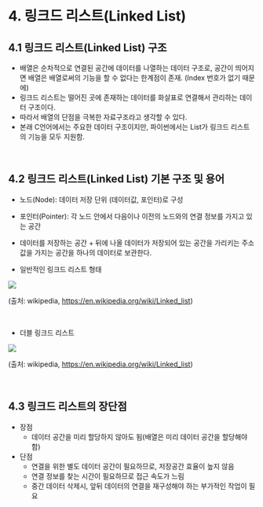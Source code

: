 # 4. 링크드 리스트(Linked List)

## 4.1 링크드 리스트(Linked List) 구조

* 배열은 순차적으로 연결된 공간에 데이터를 나열하는 데이터 구조로, 공간이 띄어지면 배열은 배열로써의 기능을 할 수 없다는 한계점이 존재. (Index 번호가 없기 때문에)
* 링크드 리스트는 떨어진 곳에 존재하는 데이터를 화살표로 연결해서 관리하는 데이터 구조이다.
* 따라서 배열의 단점을 극복한 자료구조라고 생각할 수 있다.
* 본래 C언어에서는 주요한 데이터 구조이지만, 파이썬에서는 List가 링크드 리스트의 기능을 모두 지원함.

<br/>

## 4.2 링크드 리스트(Linked List) 기본 구조 및 용어

* 노드(Node): 데이터 저장 단위 (데이터값, 포인터)로 구성
* 포인터(Pointer): 각 노드 안에서 다음이나 이전의 노드와의 연결 정보를 가지고 있는 공간
* 데이터를 저장하는 공간 + 뒤에 나올 데이터가 저장되어 있는 공간을 가리키는 주소값을 가지는 공간을 하나의 데이터로 보관한다.

* 일반적인 링크드 리스트 형태

<img src="https://www.fun-coding.org/00_Images/linkedlist.png" />

(출처: wikipedia, https://en.wikipedia.org/wiki/Linked_list)

<br/>

* 더블 링크드 리스트

<img src="https://www.fun-coding.org/00_Images/doublelinkedlist.png" />

(출처: wikipedia, https://en.wikipedia.org/wiki/Linked_list)

<br/>

## 4.3 링크드 리스트의 장단점

* 장점
  - 데이터 공간을 미리 할당하지 않아도 됨(배열은 미리 데이터 공간을 할당해야 함)
* 단점
  - 연결을 위한 별도 데이터 공간이 필요하므로, 저장공간 효율이 높지 않음
  - 연결 정보를 찾는 시간이 필요하므로 접근 속도가 느림
  - 중간 데이터 삭제시, 앞뒤 데이터의 연결을 재구성해야 하는 부가적인 작업이 필요

